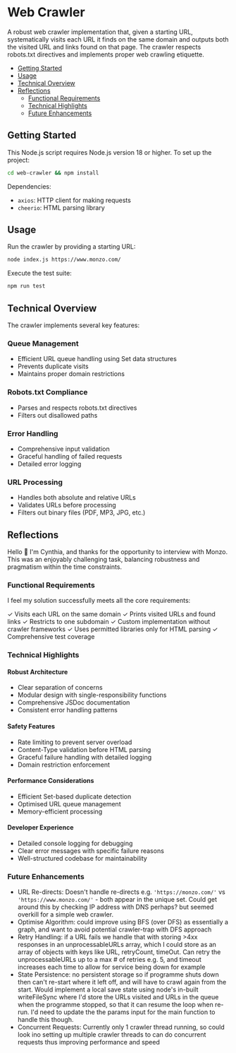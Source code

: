 # Web Crawler

A robust web crawler implementation that, given a starting URL, systematically visits each URL it finds on the same domain and outputs both the visited URL and links found on that page. The crawler respects robots.txt directives and implements proper web crawling etiquette.

- [Getting Started](#getting-started)
- [Usage](#usage)
- [Technical Overview](#technical-overview)
- [Reflections](#reflections)
  - [Functional Requirements](#functional-requirements)
  - [Technical Highlights](#technical-highlights)
  - [Future Enhancements](#future-enhancements)

## Getting Started

This Node.js script requires Node.js version 18 or higher. To set up the project:

```bash
cd web-crawler && npm install
```

Dependencies:

- `axios`: HTTP client for making requests
- `cheerio`: HTML parsing library

## Usage

Run the crawler by providing a starting URL:

```bash
node index.js https://www.monzo.com/
```

Execute the test suite:

```bash
npm run test
```

## Technical Overview

The crawler implements several key features:

### Queue Management

- Efficient URL queue handling using Set data structures
- Prevents duplicate visits
- Maintains proper domain restrictions

### Robots.txt Compliance

- Parses and respects robots.txt directives
- Filters out disallowed paths

### Error Handling

- Comprehensive input validation
- Graceful handling of failed requests
- Detailed error logging

### URL Processing

- Handles both absolute and relative URLs
- Validates URLs before processing
- Filters out binary files (PDF, MP3, JPG, etc.)

## Reflections

Hello 👋 I'm Cynthia, and thanks for the opportunity to interview with Monzo. This was an enjoyably challenging task, balancing robustness and pragmatism within the time constraints.

### Functional Requirements

I feel my solution successfully meets all the core requirements:

✓ Visits each URL on the same domain
✓ Prints visited URLs and found links
✓ Restricts to one subdomain
✓ Custom implementation without crawler frameworks
✓ Uses permitted libraries only for HTML parsing
✓ Comprehensive test coverage

### Technical Highlights

#### Robust Architecture

- Clear separation of concerns
- Modular design with single-responsibility functions
- Comprehensive JSDoc documentation
- Consistent error handling patterns

#### Safety Features

- Rate limiting to prevent server overload
- Content-Type validation before HTML parsing
- Graceful failure handling with detailed logging
- Domain restriction enforcement

#### Performance Considerations

- Efficient Set-based duplicate detection
- Optimised URL queue management
- Memory-efficient processing

#### Developer Experience

- Detailed console logging for debugging
- Clear error messages with specific failure reasons
- Well-structured codebase for maintainability

### Future Enhancements

- URL Re-directs: Doesn't handle re-directs e.g. `'https://monzo.com/'` vs `'https://www.monzo.com/'` - both appear in the unique set. Could get around this by checking IP address with DNS perhaps? but seemed overkill for a simple web crawler.
- Optimise Algorithm: could improve using BFS (over DFS) as essentially a graph, and want to avoid potential crawler-trap with DFS approach
- Retry Handling: if a URL fails we handle that with storing >4xx responses in an unprocessableURLs array, which I could store as an array of objects with keys like URL, retryCount, timeOut. Can retry the unprocessableURLs up to a max # of retries e.g. 5, and timeout increases each time to allow for service being down for example
- State Persistence: no persistent storage so if programme shuts down then can't re-start where it left off, and will have to crawl again from the start. Would implement a local save state using node's in-built writeFileSync where I'd store the URLs visited and URLs in the queue when the programme stopped, so that it can resume the loop when re-run. I'd need to update the the params input for the main function to handle this though.
- Concurrent Requests: Currently only 1 crawler thread running, so could look ino setting up multiple crawler threads to can do concurrent requests thus improving performance and speed
